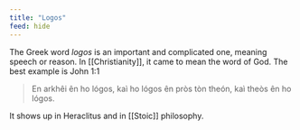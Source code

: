 ```yaml
---
title: "Logos"
feed: hide
---
```


The Greek word _logos_ is an important and complicated one, meaning speech or reason. In [[Christianity]], it came to mean the word of God. The best example is John 1:1

> En arkhêi ên ho lógos, kaì ho lógos ên pròs tòn theón, kaì theòs ên ho lógos.

It shows up in Heraclitus and in [[Stoic]] philosophy. 